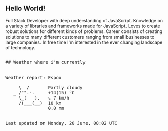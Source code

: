## Hello World!

Full Stack Developer with deep understanding of JavaScript. Knowledge on a variety of libraries and frameworks made for JavaScript. Loves to create robust solutions for different kinds of problems. Career consists of creating solutions to many different customers ranging from small businesses to large companies. In free time I'm interested in the ever changing landscape of technology. 

<pre>

## Weather where i'm currently  


Weather report: Espoo

     \  /       Partly cloudy
   _ /"".-.     +14(15) °C     
     \_(   ).   ↘ 7 km/h       
     /(___(__)  10 km          
                0.0 mm


Last updated on Monday, 20 June, 08:02 UTC
</pre>

